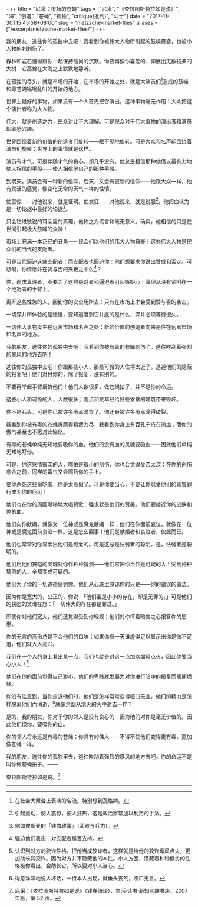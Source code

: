 +++
title = "尼采：市场的苍蝇"
tags = ["尼采", "《查拉图斯特拉如是说》", "海", "创造", "苍蝇", "孤独", "critique(批判)", "斗士"]
date = "2017-11-30T15:45:58+08:00"
slug = "nietzsche-market-flies"
aliases = ["/excerpt/nietzsche-market-flies/"]
+++

我的朋友，逃往你的孤独中去吧！我看到你被伟大人物所引起的鼓噪震聋，也被小人物的刺刺伤了。

森林和岩石懂得跟你一起保持高尚的沉默。你要再像你喜爱的、伸展出无数枝条的大树：它高耸在大海之上默默地静听。

在孤独的尽头，就是市场的开始；在市场的开始之处，就是大演员们[^1]造成的鼓噪和毒苍蝇嗡嗡乱叫的开始的地方。

世界上最好的事物，如果没有一个人首先把它演出，这种事物毫无作用：大众把这个演出者称为大人物。

伟大，就是创造之力，民众对此不大理解。可是民众对于伟大事物的演出者和演员却颇感兴趣。

世界围绕着新的价值的创造者们旋转——眼不见地旋转。可是大众和名声却围绕着演员们旋转：世界上的事情就是这样。

演员有才气，可是伴随才气的良心，却几乎没有。他总是相信那种他借以最有力地使人相信的手段——使人相信他自己的那种手段。

到明天，演员会有一种新的信仰，后天，又会有更新的信仰——他跟大众一样，他有灵活的感觉，像变化无常的天气一样的性情。

使震惊——对他说来，就是证明。使发狂——对他说来，就是说服[^2]。他把血认为是一切论据中最好的论据[^3]。

只会钻进敏锐的耳朵里的真理，他称之为谎言和毫无意义。确实，他相信的只是在世间引起极大鼓噪的众神！

市场上充满一本正经的丑角——民众们以他们的伟大人物自豪！这些伟大人物是民众们的当代的支配者。

可是当代逼迫这些支配者：而支配者也逼迫你：他们想要求你说出赞成和否定。可悲啊，你情愿处在赞与否的夹板之中么[^4]？

你，追求真理者，不要为了这些绝对者和逼迫者引起嫉妒心！真理从没有紧附在一个绝对者的手臂上。

离开这些性急的人，回到你的安全场所去：只有在市场上才会受到赞与否的袭击。

一切深井所体验的是缓慢，要知道落到它井底的是什么，深井必须等待很久。

一切伟大事物发生在远离市场和名声之处：新的价值的创造者向来是住在远离市场和名声的地方。

我的朋友，逃往你的孤独中去吧：我看到你被有毒的苍蝇刺伤了。逃往吹刮着强烈的暴风的地方去吧！

逃往你的孤独中去吧！你跟那些小人，那些可怜的人住得太近了。逃避他们的隐蔽的报复吧！他们对付你的，除了报复，没有别的。

不要再举起手臂反抗他们！他们人数很多，做苍蝇拍子，并不是你的命运。

这些小人和可怜的人，人数很多；雨点和荒草已给好些堂堂的建筑带来毁坏。

你不是石头，可是你已被许多雨点滴穿了。你还会被许多雨点滴得破裂。

我看到你被有毒的苍蝇折磨得精疲力尽，我看到你身上有百孔千疮在流血；而你的傲气甚至也不愿对此恼怒。

有毒的苍蝇单纯无知地要吸你的血，他们的没有血的灵魂要吸血——因此他们单纯无知地叮你。

可是，你这感情很深的人，哪怕是很小的创伤，你也会觉得受苦太深；在你的创伤愈合之前，同样的毒虫又会爬到你的手上。

要你杀死这些偷吃者，你是太高傲了。可是你要当心，不要让你忍受他们的毒害罪行成为你的厄运！

他们也在你的周围嗡嗡地大唱赞歌：强求就是他们的赞美。他们要接近你的皮肤和你的血。

他们向你献媚，就像对一位神或是魔鬼献媚一样；他们在你面前哀泣，就像在一位神或是魔鬼面前哀泣一样。这是怎么回事！他们是献媚者和哀泣者，仅此而已。

他们也常常对你显示出他们是可爱的。可是这总是怯弱者的聪明。是，怯弱者是聪明的。

他们用他们狭隘的灵魂对你作种种猜测——他们常把你当作是可疑的人！受到种种猜测的人，全都变成可疑的。

他们为了你的一切道德惩罚你。他们从心底里原谅你的只是——你的错误的做法。

因为你是宽大的，公正的，你说：「他们虽是小小的存在，却是无罪的。」可是他们的狭隘的灵魂在想：「一切伟大的存在都是罪过。」

即使你对他们宽大，他们还觉得受到你轻视；他们对你怀着暗害之心报答你的恩惠。

你的无言的高傲总是不合他们的口味；如果你有一天谦虚得足以显示出你是微不足道，他们就大大高兴。

我们在一个人的身上看出某一点，我们也就是对这一点加以煽风点火，因此你要当心小人！[^5]

他们在你的面前觉得自己渺小，他们的卑贱就发展为对你进行暗中的报复而熊熊燃烧。

你没有注意到，当你走近他们时，他们是怎样常常变得哑口无言，他们的精力是怎样脱离他们而消逝，[^6]就像余烟从熄灭的火中逝去一样？

是的，我的朋友，你对于你的邻人是没有良心的：因为他们对你是毫无价值的。因此他们恨你，要吸你的血。

你的邻人将永远是有毒的苍蝇；你具有的伟大——不得不使他们变得更有毒，更加像苍蝇一样。

我的朋友，逃往你的孤独里去，逃往吹刮着强烈的暴风的地方去吧。你的命运不是叫你做苍蝇拍子。——

查拉图斯特拉如是说。[^7]

---

[^1]: 在社会大舞台上表演的名流。特别想到瓦格纳。
[^2]: 引起轰动，使人震惊，使人狂热，这是政治家常加以利用的手法。
[^3]: 例如俾斯麦的「铁血政策」（武器与兵力）。
[^4]: 强迫他们表态：对支配者是否支持。
[^5]: 认识到对方的狡诈性格，把他当成狡诈者，这样就是给他的狡诈煽风点火，更加助长其狡诈。因为对方并不隐蔽他的本性。小人方面，潜藏着种种低劣的性格被你看出，会助长它，所以要对小人当心。
[^6]: 得意洋洋地说人坏话，一待本人出现，就垂头丧气，哑口无言。
[^7]: 尼采：《查拉图斯特拉如是说》（钱春绮译），生活·读书·新知三联书店，2007 年版，第 52 页。
